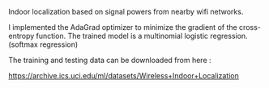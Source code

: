 Indoor localization based on signal powers from nearby wifi networks.

I implemented the AdaGrad optimizer to minimize the gradient of the cross-entropy function. The trained model is a multinomial logistic regression.(softmax regression) 

The training and testing data can be downloaded from here : 

https://archive.ics.uci.edu/ml/datasets/Wireless+Indoor+Localization
